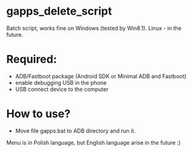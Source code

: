 # gapps_delete_script
Batch script, works fine on Windows (tested by Win8.1). Linux - in the future.

# Required:
- ADB/Fastboot package (Android SDK or Minimal ADB and Fastboot)
- enable debugging USB in the phone
- USB connect device to the computer

# How to use?
- Move file gapps.bat to ADB directory and run it.

Menu is in Polish language, but English language arise in the future :)
